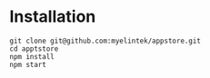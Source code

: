 # Installation

```
git clone git@github.com:myelintek/appstore.git
cd apptstore
npm install
npm start
```